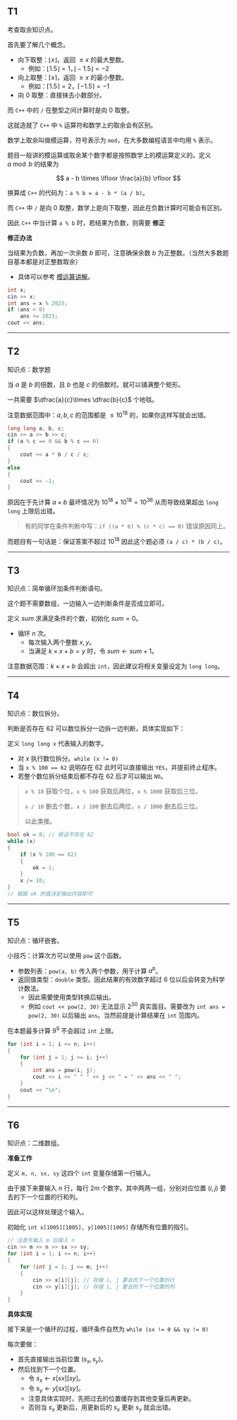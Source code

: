## T1

考查取余知识点。

首先要了解几个概念。


- 向下取整：$\lfloor x \rfloor$，返回 $\leq x$ 的最大整数。
    - 例如：$\lfloor 1.5 \rfloor = 1$，$\rfloor -1.5 \rfloor = -2$
- 向上取整：$\lceil x \rceil$，返回 $\geq x$ 的最小整数。   
    - 例如：$\lceil 1.5 \rceil = 2$，$\lceil -1.5 \rceil = -1$
- 向 $0$ 取整：直接抹去小数部分。

而 `C++` 中的 `/` 在整型之间计算时是向 $0$ 取整。

这就造就了 `C++` 中 `%` 运算符和数学上的取余会有区别。

数学上取余叫做模运算，符号表示为 `mod`，在大多数编程语言中均用 `%` 表示。

题目一般讲的模运算或取余某个数字都是按照数学上的模运算定义的。定义 $a \bmod b$ 的结果为 

$$
a - b \times \lfloor \frac{a}{b} \rfloor
$$

换算成 `C++` 的代码为：`a % b = a - b * (a / b)`。


而 `C++` 中 `/` 是向 $0$ 取整，数学上是向下取整，因此在负数计算时可能会有区别。


因此 `C++` 中当计算 `a % b` 时，若结果为负数，则需要 **修正**

**修正办法**

当结果为负数，再加一次余数 $b$ 即可，注意确保余数 $b$ 为正整数。（当然大多数题目基本都是对正整数取余）


- 具体可以参考 [模运算讲解](https://wsy0655.github.io/algo-wiki/%E6%95%B0%E5%AD%A6/mod/)。


```cpp
int x;
cin >> x;
int ans = x % 2023;
if (ans < 0)
    ans += 2023;
cout << ans;
```


___

## T2

知识点：数学题


当 $a$ 是 $b$ 的倍数，且 $b$ 也是 $c$ 的倍数时。就可以铺满整个矩形。


一共需要 $\dfrac{a}{c}\times \dfrac{b}{c}$ 个地毯。

注意数据范围中：$a,b,c$ 的范围都是 $\leq 10^{18}$ 的，如果你这样写就会出错。


```cpp
long long a, b, c;
cin >> a >> b >> c;
if (a % c == 0 && b % c == 0)
{
    cout << a * b / c / c;
}
else
{
    cout << -1;
}
```



原因在于先计算 $a\times b$ 最坏情况为 $10^{18}\times 10^{18}=10^{36}$ 从而导致结果超出 `long long` 上限后出错。


> 有的同学在条件判断中写：`if ((a * b) % (c * c) == 0)` 错误原因同上。

而题目有一句话是：保证答案不超过 $10^{18}$ 因此这个题必须 `(a / c) * (b / c)`。


___


## T3


知识点：简单循环加条件判断语句。

这个题不需要数组，一边输入一边判断条件是否成立即可。

定义 $sum$ 求满足条件的个数，初始化 $sum=0$。

- 循环 $n$ 次。
    - 每次输入两个整数 $x,y$。
    - 当满足 $k\times x+b=y$ 时，令 $sum\leftarrow sum+1$。


注意数据范围：$k\times x+b$ 会超出 `int`，因此建议将相关变量设定为 `long long`。



___


## T4

知识点：数位拆分。


判断是否存在 $62$ 可以数位拆分一边拆一边判断，具体实现如下：

定义 `long long x` 代表输入的数字。


- 对 $x$ 执行数位拆分。`while (x != 0)`
- 当 `x % 100 == 62` 说明存在 $62$ 此时可以直接输出 `YES`，并提前终止程序。
- 若整个数位拆分结束后都不存在 $62$ 后才可以输出 `NO`。


> `x % 10` 获取个位，`x % 100` 获取后两位，`x % 1000` 获取后三位。
>
> `x / 10` 删去个数，`x / 100` 删去后两位，`x / 1000` 删去后三位。
>
> 以此类推。


```cpp
bool ok = 0; // 假设不存在 62
while (x)
{
    if (x % 100 == 62)
    {
        ok = 1;
    }
    x /= 10;
}
// 根据 ok 的值决定输出内容即可
```


___


## T5


知识点：循环嵌套。


小技巧：计算次方可以使用 `pow` 这个函数。

- 参数列表：`pow(a, b)` 传入两个参数，用于计算 $a^b$。
- 返回值类型：`double` 类型。因此结果的有效数字超过 $6$ 位以后会转变为科学计数法。
    - 因此需要使用类型转换后输出。
    - 例如 `cout << pow(2, 30)` 无法显示 $2^{30}$ 真实面目。需要改为 `int ans = pow(2, 30)` 以后输出 `ans`。当然前提是计算结果在 `int` 范围内。

在本题最多计算 $9^9$ 不会超过 `int` 上限。


```cpp
for (int i = 1; i <= n; i++)
{
    for (int j = 1; j <= i; j++)
    {
        int ans = pow(i, j);
        cout << i << " ^ " << j << " = " << ans << " ";
    }
    cout << "\n";
}
```


___


## T6

知识点：二维数组。


**准备工作**

定义 `m, n, sx, sy` 这四个 `int` 变量存储第一行输入。

由于接下来要输入 $n$ 行，每行 $2m$ 个数字。其中两两一组，分别对应位置 $(i,j)$ 要去的下一个位置的行和列。

因此可以这样处理这个输入。

初始化 `int x[1005][1005], y[1005][1005]` 存储所有位置的指引。


```cpp
// 注意先输入 m 后输入 n
cin >> m >> n >> sx >> sy;
for (int i = 1; i <= n; i++)
{
    for (int j = 1; j <= m; j++)
    {
        cin >> x[i][j]; // 存储 i, j 要去的下一个位置的行
        cin >> y[i][j]; // 存储 i, j 要去的下一个位置的列
    }
}
```



**具体实现**

接下来是一个循环的过程，循环条件自然为 `while (sx != 0 && sy != 0)`

每次要做：

- 首先直接输出当前位置 $(s_x,s_y)$。
- 然后找到下一个位置。
    - 令 $s_x\leftarrow x[sx][sy]$。
    - 令 $s_y\leftarrow y[sx][sy]$。
    - 注意具体实现时，先把过去的位置缓存到其他变量后再更新。
    - 否则当 $s_x$ 更新后，用更新后的 $s_x$ 更新 $s_y$ 就会出错。
